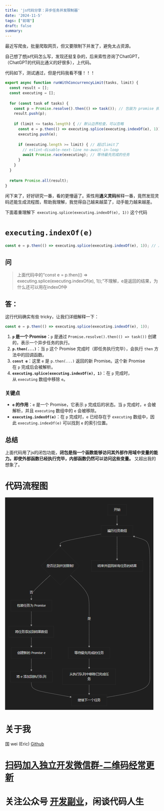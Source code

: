 ```yaml
---
title: 'js代码分享：异步任务并发限制器'
date: '2024-11-5'
tags: ["前端"]
draft: false
summary:
---
```




最近写爬虫，批量爬取网页，但又要限制下并发了，避免太占资源。

自己想了想js代码怎么写，发现还挺复杂的，后来索性咨询了ChatGPT，（ChatGPT的代码比通义的好很多），上代码。

代码如下，测试通过，但是代码我看不懂！！！

```js
export async function runWithConcurrencyLimit(tasks, limit) {
  const result = [];
  const executing = [];

  for (const task of tasks) {
    const p = Promise.resolve().then(() => task()); // 包装为 promise 执行任务
    result.push(p);

    if (limit <= tasks.length) { // 默认边界检查，可以忽略
      const e = p.then(() => executing.splice(executing.indexOf(e), 1)); // 从队列中移除已完成任务 ---------- 这一行代码看不懂，e是谁？？
      executing.push(e);

      if (executing.length >= limit) { // 超过limit了
        // eslint-disable-next-line no-await-in-loop
        await Promise.race(executing); // 等待最先完成的任务
      }
    }
  }

  return Promise.all(result);
}
```

闲下来了，好好研究一番，看的更懵逼了。索性用**通义灵码**解释一番，竟然发现灵码还能生成流程图，帮助我理解，我觉得自己越来越菜了，动手能力越来越差。



下面着重理解下` executing.splice(executing.indexOf(e), 1))` 这个代码

# `executing.indexOf(e)`

```js
const e = p.then(() => executing.splice(executing.indexOf(e), 1)); // 从队列中移除已完成任务 ---------- 这一行代码看不懂，e是谁？？
```

## 问

> 上面代码中的“const e = p.then(() => executing.splice(executing.indexOf(e), 1));”不理解，e是返回的结果，为什么还可以用在indexOf中

## 答：

这行代码确实有些 tricky，让我们详细解释一下：


```js
const e = p.then(() => executing.splice(executing.indexOf(e), 1));
```

1. **`p` 是一个 Promise**：`p` 是通过 `Promise.resolve().then(() => task())` 创建的，表示一个异步任务的执行。
2. **`p.then(...)`**：当 `p` 这个 Promise 完成时（即任务执行完毕），会执行 `then` 方法中的回调函数。
3. **`const e`**：这里 `e` 是 `p.then(...)` 返回的新 Promise。这个新 Promise 在 `p` 完成后会被解析。
4. **`executing.splice(executing.indexOf(e), 1)`**：在 `p` 完成时，从 `executing` 数组中移除 `e`。

### 关键点

- **`e` 的作用**：`e` 是一个 Promise，它表示 `p` 完成后的状态。当 `p` 完成时，`e` 会被解析，并且 `executing` 数组中的 `e` 会被移除。
- **`executing.indexOf(e)`**：在 `p` 完成时，`e` 已经存在于 `executing` 数组中，因此 `executing.indexOf(e)` 可以找到 `e` 的索引位置。



## 总结
上面代码用了js的闭包功能，**闭包是指一个函数能够访问其外部作用域中变量的能力。即使外部函数已经执行完毕，内部函数仍然可以访问这些变量。** 又超出我的想象了。


# 代码流程图
![](Pasted%20image%2020241105182003.png)





# 关于我
国 wei (Eric)
[Github](https://github.com/ygweric)

# [扫码加入独立开发微信群-二维码经常更新](https://raw.githubusercontent.com/ygweric/ygweric.github.io/main/assets/qr-schedule-update/indenpendent_dev.png)

# 关注公众号 [开发副业](https://github.com/ygweric/ygweric.github.io/blob/main/assets/jinjing/wx_office_account_qr.png?raw=true)，闲谈代码人生
